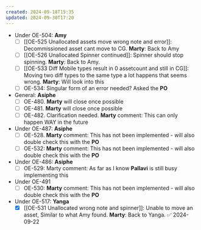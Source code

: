 ```yaml
---
created: 2024-09-18T15:35
updated: 2024-09-30T17:20
---
```

- Under OE-504: **Amy**
	- [ ] [[OE-525 Unallocated assets move wrong note and error]]: Decommissioned asset cant move to CG. **Marty**: Back to Amy
	- [ ] [[OE-526 Unallocated Spinner continued]]: Spinner should stop spinning. **Marty**: Back to Amy.
	- [ ] [[OE-533 Diff Mobile types result in 0 assetcount and still in CG]]: Moving two diff types to the same type a lot happens that seems wrong. **Marty**: Will look into this
	- [ ] OE-534: Singular form of an error needed? Asked the **PO**

- General: **Asiphe**
	- [ ] OE-480. **Marty** will close once possible
	- [ ] OE-481. **Marty** will close once possible
	- [ ] OE-482. Clarification needed. **Marty** comment: This can only happen WAY in the future
- Under OE-487: **Asiphe**
	- [ ] OE-528. **Marty** comment: This has not been implemented - will also double check this with the **PO**
	- [ ] OE-532: **Marty** comment: This has not been implemented - will also double check this with the **PO**
- Under OE-486: **Asiphe**
	- [ ] OE-529: Marty comment: As far as I know **Pallavi** is still busy implementing this
- Under OE-491
	- [ ] OE-530: **Marty** comment: This has not been implemented - will also double check this with the **PO**

- Under OE-517: **Yanga**
	- [x] [[OE-531 Unallocated wrong note and spinner]]: Unable to move an asset, Similar to what Amy found. **Marty**: Back to Yanga. ✅ 2024-09-22
